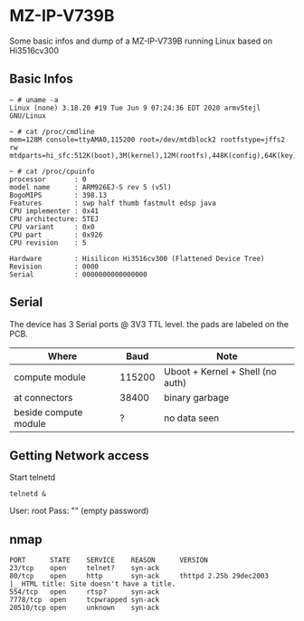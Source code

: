 # MZ-IP-V739B

Some basic infos and dump of a MZ-IP-V739B running Linux based on Hi3516cv300

## Basic Infos

```
~ # uname -a
Linux (none) 3.18.20 #19 Tue Jun 9 07:24:36 EDT 2020 armv5tejl GNU/Linux

~ # cat /proc/cmdline
mem=128M console=ttyAMA0,115200 root=/dev/mtdblock2 rootfstype=jffs2 rw mtdparts=hi_sfc:512K(boot),3M(kernel),12M(rootfs),448K(config),64K(key)

~ # cat /proc/cpuinfo
processor       : 0
model name      : ARM926EJ-S rev 5 (v5l)
BogoMIPS        : 398.13
Features        : swp half thumb fastmult edsp java
CPU implementer : 0x41
CPU architecture: 5TEJ
CPU variant     : 0x0
CPU part        : 0x926
CPU revision    : 5

Hardware        : Hisilicon Hi3516cv300 (Flattened Device Tree)
Revision        : 0000
Serial          : 0000000000000000

```

## Serial

The device has 3 Serial ports @ 3V3 TTL level.
the pads are labeled on the PCB.

| Where                 | Baud   | Note                             |
|-----------------------|--------|----------------------------------|
| compute module        | 115200 | Uboot + Kernel + Shell (no auth) |
| at connectors         | 38400  | binary garbage                   |
| beside compute module | ?      | no data seen                     |

## Getting Network access

Start telnetd
```
telnetd &
```

User: root
Pass: "" (empty password)

## nmap

```
PORT      STATE    SERVICE    REASON      VERSION
23/tcp    open     telnet?    syn-ack
80/tcp    open     http       syn-ack     thttpd 2.25b 29dec2003
|_ HTML title: Site doesn't have a title.
554/tcp   open     rtsp?      syn-ack
7778/tcp  open     tcpwrapped syn-ack
20510/tcp open     unknown    syn-ack
```
